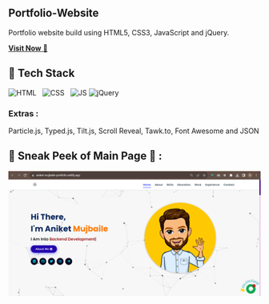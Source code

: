## Portfolio-Website
Portfolio website build using HTML5, CSS3, JavaScript and jQuery.

<a href="https://aniket-mujbaile-portfolio.netlify.app/" target="_blank">**Visit Now** 🚀</a>


## 📌 Tech Stack
![HTML](https://img.shields.io/badge/html5%20-%23E34F26.svg?&style=for-the-badge&logo=html5&logoColor=white) &nbsp;
![CSS](https://img.shields.io/badge/css3%20-%231572B6.svg?&style=for-the-badge&logo=css3&logoColor=white) &nbsp;
![JS](https://img.shields.io/badge/javascript%20-%23323330.svg?&style=for-the-badge&logo=javascript&logoColor=%23F7DF1E)
<img alt="jQuery" src="https://img.shields.io/badge/jquery-%230769AD.svg?style=for-the-badge&logo=jquery&logoColor=white"/>

### Extras : 
Particle.js, Typed.js, Tilt.js, Scroll Reveal, Tawk.to, Font Awesome and JSON

## 📌 Sneak Peek of Main Page 🙈 :
![mockup720](https://github.com/AniketMujbaile/Portfolio-Website/blob/main/assets/images/Home.png)
 

 

 
 
